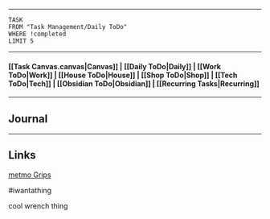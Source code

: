 
---
```dataview
TASK
FROM "Task Management/Daily ToDo"
WHERE !completed
LIMIT 5
```
---

#### [[Task Canvas.canvas|Canvas]] | [[Daily ToDo|Daily]] | [[Work ToDo|Work]] |  [[House ToDo|House]] |  [[Shop ToDo|Shop]] | [[Tech ToDo|Tech]] | [[Obsidian ToDo|Obsidian]] | [[Recurring Tasks|Recurring]] 
---
## Journal

---
## Links

[metmo Grips](https://www.metmo.co.uk/collections/grips)

#iwantathing

cool wrench thing